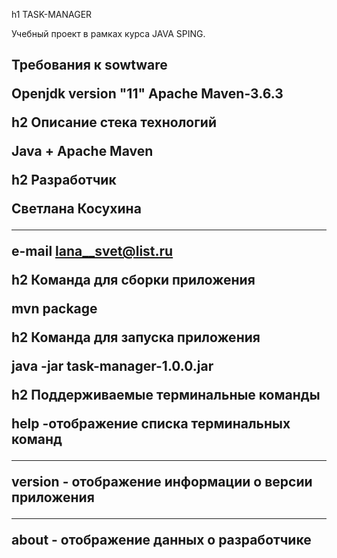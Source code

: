 h1 TASK-MANAGER

Учебный проект в рамках курса JAVA SPING.

<h2> Требования к sowtware

  Openjdk version "11"
  Apache Maven-3.6.3

h2 Описание стека технологий

  Java + Apache Maven

h2 Разработчик

  Светлана Косухина
  ***
  e-mail <lana__svet@list.ru>  

h2 Команда для сборки приложения

  mvn package

h2 Команда для запуска приложения

  java -jar task-manager-1.0.0.jar

h2 Поддерживаемые терминальные команды

  help -отображение списка терминальных команд
  ***
  version - отображение информации о версии приложения
  ***
  about - отображение данных о разработчике







